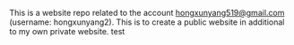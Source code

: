 This is a website repo related to the account hongxunyang519@gmail.com (username: hongxunyang2). This is to create a public website in additional to my own private website. 
test
